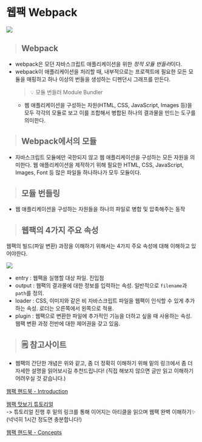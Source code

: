 # 웹팩 Webpack

<img src="https://user-images.githubusercontent.com/92916958/190322287-95b40654-6060-4450-861e-22db446a4dda.png">

> ## Webpack

- webpack은 모던 자바스크립트 애플리케이션을 위한 <i>정적 모듈 번들러</i>이다.
- webpack이 애플리케이션을 처리할 때, 내부적으로는 프로젝트에 필요한 모든 모듈을 매핑하고 하나 이상의 번들을 생성하는 디펜던시 그래프를 만든다.
  <br />
  > 💡 모듈 번들러 Module Bundler
  - 웹 애플리케이션을 구성하는 자원(HTML, CSS, JavaScript, Images 등)을 모두 각각의 모듈로 보고 이를 조합해서 병합된 하나의 결과물을 만드는 도구를 의미한다.

> ## Webpack에서의 모듈

- 자바스크립트 모듈에만 국한되지 않고 웹 애플리케이션을 구성하는 모든 자원을 의미한다. 웹 애플리케이션을 제작하기 위해 필요한 HTML, CSS, JavaScript, Images, Font 등 많은 파일들 하나하나가 모두 모듈이다.

> ## 모듈 번들링

- 웹 애플리케이션을 구성하는 자원들을 하나의 파일로 병합 및 압축해주는 동작

> ## 웹팩의 4가지 주요 속성

 웹팩의 빌드(파일 변환) 과정을 이해하기 위해서는 4가지 주요 속성에 대해 이해하고 있어야한다.

 <img src='https://user-images.githubusercontent.com/92916958/190337070-e64903f2-b471-4ff3-ac61-634c4881363c.png'>

- entry : 웹팩을 실행할 대상 파일. 진입점
- output : 웹팩의 결과물에 대한 정보를 입력하는 속성. 일반적으로 `filename`과 `path`를 정의.
- loader : CSS, 이미지와 같은 비 자바스크립트 파일을 웹팩이 인식할 수 있게 추가하는 속성. 로더는 오른쪽에서 왼쪽으로 적용.
- plugin : 웹팩으로 변환한 파일에 추가적인 기능을 더하고 싶을 때 사용하는 속성. 웹팩 변환 과정 전반에 대한 제어권을 갖고 있음.

> ## 🗒 참고사이트

- 웹팩의 간단한 개념은 위와 같고, 좀 더 정확히 이해하기 위해 밑의 링크에서 좀 더 자세한 설명을 읽어보시길 추천드립니다!
  (직접 해보지 않으면 글만 읽고 이해하기 어려우실 것 같습니다.)

<a href="https://joshua1988.github.io/webpack-guide/concepts/entry.html#entry">웹팩 핸드북 - Introduction</a>

<a href="https://joshua1988.github.io/webpack-guide/getting-started.html#%EC%9B%B9%ED%8C%A9-%EB%A7%9B%EB%B3%B4%EA%B8%B0-%ED%8A%9C%ED%86%A0%EB%A6%AC%EC%96%BC">웹팩 맛보기 튜토리얼</a>
<br />
-> 튜토리얼 진행 후 밑의 링크를 통해 이어지는
아티클을 읽으며 웹팩 완벽 이해하기✨
(넉넉히 1시간 정도면 충분합니다!)

<a href="https://joshua1988.github.io/webpack-guide/concepts/entry.html#entry">웹팩 핸드북 - Concepts</a>
